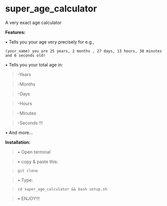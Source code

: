 # super_age_calculator
A very exact age calculator

**Features:**

• Tells you your age very precisely for e.g.,

  `(your_name) you are 25 years, 2 months , 27 days, 13 hours, 38 minutes
and 6 seconds old!`

• Tells you your total age in:

> -Years

> -Months

> -Days

> -Hours

> -Minutes

> -Seconds !!!

• And more...

**Installation:**

> • Open terminal

> • copy & paste this:

>  `git clone `

> • Type:

>  `cd super_age_calculator && bash setup.sh`

> • ENJOY!!!
